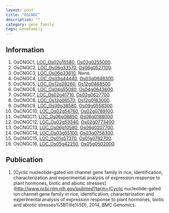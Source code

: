 ```yaml
---
layout: post
title: "OSCNGC"
description: ""
category: gene family
tags: GeneFamily
---
```


## Information
1. OsCNGC1, [LOC_Os02g15580](http://rice.plantbiology.msu.edu/cgi-bin/ORF_infopage.cgi?orf=LOC_Os02g15580), [Os02g0255000](http://rapdb.dna.affrc.go.jp/viewer/gbrowse_details/irgsp1?name=Os02g0255000).
2. OsCNGC2, [LOC_Os06g33570](http://rice.plantbiology.msu.edu/cgi-bin/ORF_infopage.cgi?orf=LOC_Os06g33570), [Os06g0527100](http://rapdb.dna.affrc.go.jp/viewer/gbrowse_details/irgsp1?name=Os06g0527100).
3. OsCNGC3, [LOC_Os06g33610](http://rice.plantbiology.msu.edu/cgi-bin/ORF_infopage.cgi?orf=LOC_Os06g33610), None.
4. OsCNGC4, [LOC_Os03g44440](http://rice.plantbiology.msu.edu/cgi-bin/ORF_infopage.cgi?orf=LOC_Os03g44440), [Os03g0646300](http://rapdb.dna.affrc.go.jp/viewer/gbrowse_details/irgsp1?name=Os03g0646300).
5. OsCNGC5, [LOC_Os12g28260](http://rice.plantbiology.msu.edu/cgi-bin/ORF_infopage.cgi?orf=LOC_Os12g28260), [Os12g0468500](http://rapdb.dna.affrc.go.jp/viewer/gbrowse_details/irgsp1?name=Os12g0468500).
6. OsCNGC6, [LOC_Os04g55080](http://rice.plantbiology.msu.edu/cgi-bin/ORF_infopage.cgi?orf=LOC_Os04g55080), [Os04g0643600](http://rapdb.dna.affrc.go.jp/viewer/gbrowse_details/irgsp1?name=Os04g0643600).
7. OsCNGC7, [LOC_Os02g41710](http://rice.plantbiology.msu.edu/cgi-bin/ORF_infopage.cgi?orf=LOC_Os02g41710), [Os02g0627700](http://rapdb.dna.affrc.go.jp/viewer/gbrowse_details/irgsp1?name=Os02g0627700).
8. OsCNGC8, [LOC_Os12g06570](http://rice.plantbiology.msu.edu/cgi-bin/ORF_infopage.cgi?orf=LOC_Os12g06570), [Os12g0163000](http://rapdb.dna.affrc.go.jp/viewer/gbrowse_details/irgsp1?name=Os12g0163000).
9. OsCNGC9, [LOC_Os09g38580](http://rice.plantbiology.msu.edu/cgi-bin/ORF_infopage.cgi?orf=LOC_Os09g38580), [Os09g0558300](http://rapdb.dna.affrc.go.jp/viewer/gbrowse_details/irgsp1?name=Os09g0558300).
10. OsCNGC10, [LOC_Os02g54760](http://rice.plantbiology.msu.edu/cgi-bin/ORF_infopage.cgi?orf=LOC_Os02g54760), [Os02g0789100](http://rapdb.dna.affrc.go.jp/viewer/gbrowse_details/irgsp1?name=Os02g0789100).
11. OsCNGC11, [LOC_Os06g08850](http://rice.plantbiology.msu.edu/cgi-bin/ORF_infopage.cgi?orf=LOC_Os06g08850), [Os06g0188000](http://rapdb.dna.affrc.go.jp/viewer/gbrowse_details/irgsp1?name=Os06g0188000).
12. OsCNGC12, [LOC_Os02g53340](http://rice.plantbiology.msu.edu/cgi-bin/ORF_infopage.cgi?orf=LOC_Os02g53340), [Os02g0773400](http://rapdb.dna.affrc.go.jp/viewer/gbrowse_details/irgsp1?name=Os02g0773400).
13. OsCNGC13, [LOC_Os06g10580](http://rice.plantbiology.msu.edu/cgi-bin/ORF_infopage.cgi?orf=LOC_Os06g10580), [Os06g0207700](http://rapdb.dna.affrc.go.jp/viewer/gbrowse_details/irgsp1?name=Os06g0207700).
14. OsCNGC14, [LOC_Os03g55100](http://rice.plantbiology.msu.edu/cgi-bin/ORF_infopage.cgi?orf=LOC_Os03g55100), [Os03g0758300](http://rapdb.dna.affrc.go.jp/viewer/gbrowse_details/irgsp1?name=Os03g0758300).
15. OsCNGC15, [LOC_Os01g57370](http://rice.plantbiology.msu.edu/cgi-bin/ORF_infopage.cgi?orf=LOC_Os01g57370), [Os01g0782700](http://rapdb.dna.affrc.go.jp/viewer/gbrowse_details/irgsp1?name=Os01g0782700).
16. OsCNGC16, [LOC_Os05g42250](http://rice.plantbiology.msu.edu/cgi-bin/ORF_infopage.cgi?orf=LOC_Os05g42250), [Os05g0502000](http://rapdb.dna.affrc.go.jp/viewer/gbrowse_details/irgsp1?name=Os05g0502000).

## Publication
1. [Cyclic nucleotide-gated ion channel gene family in rice, identification, characterization and experimental analysis of expression response to plant hormones, biotic and abiotic stresses](http://www.ncbi.nlm.nih.gov/pubmed?term=(Cyclic nucleotide-gated ion channel gene family in rice, identification, characterization and experimental analysis of expression response to plant hormones, biotic and abiotic stresses%5BTitle%5D), 2014, BMC Genomics.


